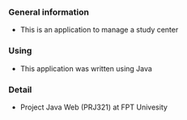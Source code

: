 ### General information
* This is an application to manage a study center
### Using
* This application was written using Java
### Detail
* Project Java Web (PRJ321) at FPT Univesity


